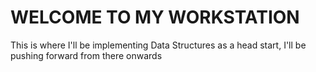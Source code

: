 <h1> WELCOME TO MY WORKSTATION </h1>

<p> This is where I'll be implementing Data Structures as a head start, I'll be
pushing forward from there onwards </h1>



